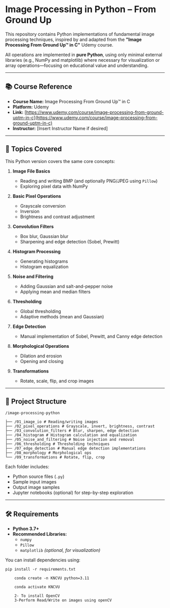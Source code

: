 # Image Processing in Python – From Ground Up

This repository contains Python implementations of fundamental image processing techniques, inspired by and adapted from the **"Image Processing From Ground Up™ in C"** Udemy course.

All operations are implemented in **pure Python**, using only minimal external libraries (e.g., NumPy and matplotlib) where necessary for visualization or array operations—focusing on educational value and understanding.

---

## 📚 Course Reference

- **Course Name:** Image Processing From Ground Up™ in C  
- **Platform:** Udemy  
- **Link:** [https://www.udemy.com/course/image-processing-from-ground-uptm-in-c](https://www.udemy.com/course/image-processing-from-ground-uptm-in-c)  
- **Instructor:** [Insert Instructor Name if desired]

---

## 🧠 Topics Covered

This Python version covers the same core concepts:

1. **Image File Basics**
   - Reading and writing BMP (and optionally PNG/JPEG using `Pillow`)
   - Exploring pixel data with NumPy

2. **Basic Pixel Operations**
   - Grayscale conversion
   - Inversion
   - Brightness and contrast adjustment

3. **Convolution Filters**
   - Box blur, Gaussian blur
   - Sharpening and edge detection (Sobel, Prewitt)

4. **Histogram Processing**
   - Generating histograms
   - Histogram equalization

5. **Noise and Filtering**
   - Adding Gaussian and salt-and-pepper noise
   - Applying mean and median filters

6. **Thresholding**
   - Global thresholding
   - Adaptive methods (mean and Gaussian)

7. **Edge Detection**
   - Manual implementation of Sobel, Prewitt, and Canny edge detection

8. **Morphological Operations**
   - Dilation and erosion
   - Opening and closing

9. **Transformations**
   - Rotate, scale, flip, and crop images

---

## 📁 Project Structure

    /image-processing-python

    ├── /01_image_io # Reading/writing images
    ├── /02_pixel_operations # Grayscale, invert, brightness, contrast
    ├── /03_convolution_filters # Blur, sharpen, edge detection
    ├── /04_histogram # Histogram calculation and equalization
    ├── /05_noise_and_filtering # Noise injection and removal
    ├── /06_thresholding # Thresholding techniques
    ├── /07_edge_detection # Manual edge detection implementations
    ├── /08_morphology # Morphological ops
    └── /09_transformations # Rotate, flip, crop

Each folder includes:
- Python source files (`.py`)
- Sample input images
- Output image samples
- Jupyter notebooks (optional) for step-by-step exploration

---

## 🛠 Requirements

- **Python 3.7+**
- **Recommended Libraries:**
  - `numpy`
  - `Pillow`
  - `matplotlib` *(optional, for visualization)*

You can install dependencies using:

```
pip install -r requirements.txt
```

``` 1- To Create/Run Python Environment here using conda
    conda create -n KNCVU python=3.11
    
    conda activate KNCVU
    
    2- To install OpenCV
    3-Perform Read/Write on images using openCV
```

